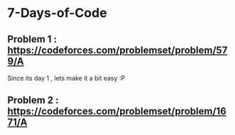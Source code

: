# 7-Days-of-Code
## Problem 1 : https://codeforces.com/problemset/problem/579/A
Since its day 1 , lets make it a bit easy :P

## Problem 2 : https://codeforces.com/problemset/problem/1671/A
